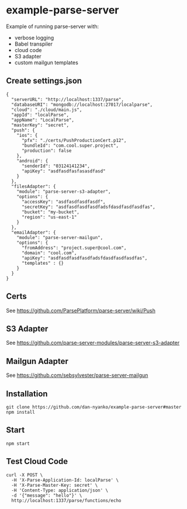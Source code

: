 # example-parse-server

Example of running parse-server with:
 - verbose logging
 - Babel transpiler
 - cloud code
 - S3 adapter
 - custom mailgun templates

## Create settings.json
```
{
  "serverURL": "http://localhost:1337/parse",
  "databaseURI": "mongodb://localhost:27017/localparse",
  "cloud": "./cloud/main.js",
  "appId": "localParse",
  "appName": "LocalParse",
  "masterKey": "secret",
  "push": {
    "ios": {
      "pfx": "./certs/PushProductionCert.p12",
      "bundleId": "com.cool.super.project",
      "production": false
    },
    "android": {
      "senderId": "03124141234",
      "apiKey": "asdfasdfasfasasdfasd"
    }
  },
  "filesAdapter": {
    "module": "parse-server-s3-adapter",
    "options": {
      "accessKey": "asdfasdfasdfasdf",
      "secretKey": "asdfasdfasdfasdfadsfdasdfasdfasdfas",
      "bucket": "my-bucket",
      "region": "us-east-1"
    }
  },
  "emailAdapter": {
    "module": "parse-server-mailgun",
    "options": {
      "fromAddress": "project.super@cool.com",
      "domain": "cool.com",
      "apiKey": "asdfasdfasdfasdfadsfdasdfasdfasdfas",
      "templates" : {}
    }
  }
}
```

## Certs

See https://github.com/ParsePlatform/parse-server/wiki/Push

## S3 Adapter

See https://github.com/parse-server-modules/parse-server-s3-adapter

## Mailgun Adapter

See https://github.com/sebsylvester/parse-server-mailgun

## Installation
```
git clone https://github.com/dan-nyanko/example-parse-server#master
npm install
```

## Start
```
npm start
```

## Test Cloud Code
```
curl -X POST \
  -H 'X-Parse-Application-Id: localParse' \
  -H 'X-Parse-Master-Key: secret' \
  -H 'Content-Type: application/json' \
  -d '{"message": "hello"}' \
  http://localhost:1337/parse/functions/echo
````
